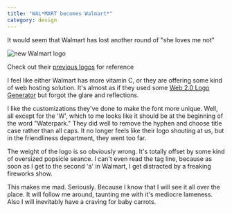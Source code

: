 ```yaml
---
title: "WAL*MART becomes Walmart*"
category: design
---
```


It would seem that Walmart has lost another round of "she loves me not"

![new Walmart logo](http://i26.tinypic.com/15309oy.gif "Unimpressive")

Check out their [previous logos](http://walmartstores.com/AboutUs/8412.aspx) for reference

I feel like either Walmart has more vitamin C, or they are offering some kind of web hosting solution. It's almost as if they used some [Web 2.0 Logo Generator](http://creatr.cc/creatr/ "Web 2.0 Logo Generator") but forgot the glare and reflections.

I like the customizations they've done to make the font more unique. Well, all except for the 'W', which to me looks like it should be at the beginning of the word "Waterpark." They did well to remove the hyphen and choose title case rather than all caps. It no longer feels like their logo shouting at us, but in the friendliness department, they went too far.

The weight of the logo is so obviously wrong. It's totally offset by some kind of oversized popsicle seance. I can't even read the tag line, because as soon as I get to the second 'a' in Walmart, I get distracted by a freaking fireworks show.

This makes me mad. Seriously. Because I know that I will see it all over the place. It will follow me around, taunting me with it's mediocre lameness. Also I will inevitably have a craving for baby carrots.